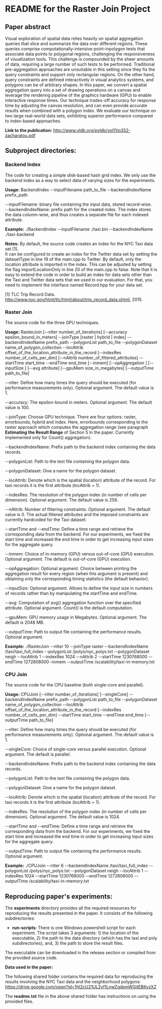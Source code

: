 # README for the Raster Join Project

## Paper abstract
Visual exploration of spatial data relies heavily on spatial aggregation queries that slice and summarize the data over different regions. These queries comprise computationally-intensive point-inpolygon tests that associate data points to polygonal regions, challenging the responsiveness of visualization tools. This challenge is compounded by the sheer amounts of data, requiring a large number of such tests to be performed. Traditional pre-aggregation approaches are unsuitable in this setting since they fix the query constraints and support only rectangular regions. On the other hand, query constraints are defined interactively in visual analytics systems, and polygons can be of arbitrary shapes. In this paper, we convert a spatial aggregation query into a set of drawing operations on a canvas and leverage the rendering pipeline of the graphics hardware (GPU) to enable interactive response times. Our technique trades-off accuracy for response time by adjusting the canvas resolution, and can even provide accurate results when combined with a polygon index. We evaluate our technique on two large real-world data sets, exhibiting superior performance compared to index-based approaches.

**Link to the publication:** http://www.vldb.org/pvldb/vol11/p352-zacharatou.pdf 

## Subproject directories:

### Backend Index
The code for creating a simple disk-based hash grid index. We only use the backend index as a way to select data of varying sizes for the experiments.

**Usage:**  BackendIndex --inputFilename path_to_file --backendIndexName prefix_path

--inputFilename:  binary file containing the input data, stored record-wise.  
--backendIndexName:  prefix path for the created index. The index stores the data column-wise, and thus creates a separate file for each indexed attribute.  

**Example:** ./BackendIndex --inputFilename ./taxi.bin --backendIndexName ./taxi-backend

**Notes:** 
By default, the source code creates an index for the NYC Taxi data set [1].  
It can be configured to create an index for the Twitter data set by setting the datasetType in line 19 of the main.cpp to Twitter. 
By default, only the location attribute is imported in the index.
This can be adjusted by setting the flag importLocationOnly in line 20 of the main.cpp to false. 
Note that it is easy to extend the code in order to build an index for data sets other than the Taxi and Twitter data sets that we used in our evaluation. 
For that, you need to implement the interface named Record.hpp for your data set. 

[1] TLC Trip Record Data. http://www.nyc.gov/html/tlc/html/about/trip_record_data.shtml, 2015.

### Raster Join
The source code for the three GPU techniques. 

**Usage:** RasterJoin [--nIter number_of_iterations] [--accuracy epsilon_bound_in_meters] --joinType [raster | hybrid | index] --backendIndexName prefix_path --polygonList  path_to_file --polygonDataset name_of_polygon_collection --locAttrib offset_of_the_location_attribute_in_the_record [--indexRes number_of_cells_per_dim] [--nAttrib number_of_filtered_attributes] --startTime start_time --endTime end_time [--inmem] [--opAggregation ] [--inputSize ] [--avg attribute] [--gpuMem size_in_megabytes] [--outputTime path_to_file]

--nIter: Define how many times the query should be executed (for performance measurements only). Optional argument. The default value is 1.

--accuracy: The epsilon-bound in meters. Optional argument. The default value is 100.

--joinType: Choose GPU technique. There are four options: raster, errorbounds, hybrid and index. Here, errorbounds corresponding to the raster approach which computes the aggregation range (see paragraph **Estimating the Result Range** of Section 5 in the paper. Currently implemented only for Count() aggregation).

--backendIndexName: Prefix path to the backend index containing the data records. 

--polygonList: Path to the text file containing the polygon data. 

--polygonDataset: Give a name for the polygon dataset. 

--locAttrib: Denote which is the spatial (location) attribute of the record. For taxi records it is the first attribute (locAttrib = 1). 

--indexRes: The resolution of the polygon index (in number of cells per dimension). Optional argument. The default value is 256.  

--nAttrib: Number of filtering constraints. Optional argument. The default value is 0. The actual filtered attributes and the imposed constraints are currently hardcoded for the Taxi dataset.  

--startTime and --endTime: Define a time range and retrieve the corresponding data from the backend. For our experiments, we fixed the start time and increased the end time in order to get increasing input sizes for the aggregate query. 

--inmem: Choice of in-memory (GPU) versus out-of-core (GPU) execution. Optional argument. The default is out-of-core (GPU) execution. 

--opAggregation:  Optional argument. Choice between printing the aggregation result for every region (when this argument is present) and obtaining only the corresponding timing statistics (the default behavior).

--inputSize: Optional argument. Allows to define the input size in numbers of records rather than by manipulating the startTime and endTime. 

--avg: Computation of avg() aggregation function over the specified attribute. Optional argument. Count() is the default computation. 

--gpuMem: GPU memory usage in Megabytes. Optional argument. The default is 2048 MB. 

--outputTime: Path to output file containing the performance results. Optional argument.

**Example:** ./RasterJoin --nIter 10 --joinType raster --backendIndexName <path to data folder>/taxi/taxi_full_index --polygonList <path to data folder>/polys/nyc_polys.txt --polygonDataset neigh --locAttrib 1 --indexRes 1024 --nAttrib 2 --startTime 1230768000 --endTime 1272808000 –inmem --outputTime <path to output folder>/scalability/taxi-in-memory.txt
  
### CPU Join
The source code for the CPU baseline (both single-core and parallel).

**Usage:** CPUJoin [--nIter number_of_iterations] [--singleCore] --backendIndexName prefix_path --polygonList path_to_file --polygonDataset name_of_polygon_collection --locAttrib offset_of_the_location_attribute_in_the_record [--indexRes number_of_cells_per_dim] --startTime start_time --endTime end_time [--outputTime path_to_file]

--nIter: Define how many times the query should be executed (for performance measurements only). Optional argument. The default value is 1.

--singleCore: Choice of single-core versus parallel execution. Optional argument. The default is parallel. 

--backendIndexName: Prefix path to the backend index containing the data records.

--polygonList: Path to the text file containing the polygon data.

--polygonDataset: Give a name for the polygon dataset.

--locAttrib: Denote which is the spatial (location) attribute of the record. For taxi records it is the first attribute (locAttrib = 1).

--indexRes: The resolution of the polygon index (in number of cells per dimension). Optional argument. The default value is 1024.

--startTime and --endTime: Define a time range and retrieve the corresponding data from the backend. For our experiments, we fixed the start time and increased the end time in order to get increasing input sizes for the aggregate query.

--outputTime: Path to output file containing the performance results. Optional argument.

 **Example:** ./CPUJoin --nIter 6 --backendIndexName <path to data folder>/taxi/taxi_full_index --polygonList  <path to data folder>/polys/nyc_polys.txt --polygonDataset neigh --locAttrib 1 --indexRes 1024 --startTime 1230768000 --endTime 1272808000 --outputTime <path to output folder>/scalability/taxi-in-memory.txt

## Reproducing paper's experiments:
 The **experiments** directory provides all the required resources for reproducing the results presented in the paper.
 It consists of the following subdirectories:
 
 - **run-scripts**: There is one Windows powershell script for each experiment. The script takes 3 arguments: 1) the location of the executable, 2) the path to the data directory (which has the taxi and poly subdirectories), and, 3) the path to store the result files.

The executable can be downloaded in the release section or compiled from the provided source code.

**Data used in the paper:**

The following shared folder contains the required data for reproducing the results involving the NYC Taxi data and the neighborhood polygons: https://drive.google.com/open?id=1ht2cU21UL2vf1LnwZgdemWGitEBKvzXZ

The **readme.txt** file in the above shared folder has instructions on using the provided files.


